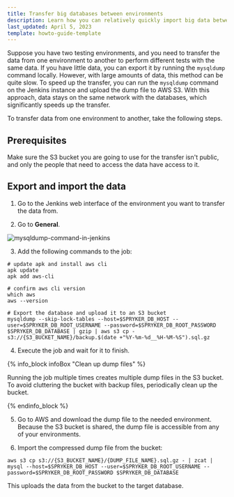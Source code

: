 ```yaml
---
title: Transfer big databases between environments
description: Learn how you can relatively quickly import big data between your environments
last_updated: April 5, 2023
template: howto-guide-template
---
```


Suppose you have two testing environments, and you need to transfer the data from one environment to another to perform different tests with the same data. If you have little data, you can export it by running the `mysqldump` command locally. However, with large amounts of data, this method can be quite slow. To speed up the transfer, you can run the `mysqldump` command on the Jenkins instance and upload the dump file to AWS S3. With this approach, data stays on the same network with the databases, which significantly speeds up the transfer.

To transfer data from one environment to another, take the following steps.

## Prerequisites

Make sure the S3 bucket you are going to use for the transfer isn't public, and only the people that need to access the data have access to it.

## Export and import the data

1. Go to the Jenkins web interface of the environment you want to transfer the data from.

2. Go to **General**.

![mysqldump-command-in-jenkins](https://spryker.s3.eu-central-1.amazonaws.com/docs/scos/dev/tutorials-and-howtos/howtos/howto-import-big-databases-between-environments/mysqldump-command-in-jenkins.png)

3. Add the following commands to the job:

```shell
# update apk and install aws cli
apk update
apk add aws-cli

# confirm aws cli version
which aws
aws --version

# Export the database and upload it to an S3 bucket
mysqldump --skip-lock-tables --host=$SPRYKER_DB_HOST --user=$SPRYKER_DB_ROOT_USERNAME --password=$SPRYKER_DB_ROOT_PASSWORD $SPRYKER_DB_DATABASE | gzip | aws s3 cp - s3://{S3_BUCKET_NAME}/backup.$(date +"%Y-%m-%d__%H-%M-%S").sql.gz
```

4. Execute the job and wait for it to finish.

{% info_block infoBox "Clean up dump files" %}

Running the job multiple times creates multiple dump files in the S3 bucket. To avoid cluttering the bucket with backup files, periodically clean up the bucket.

{% endinfo_block %}

5. Go to AWS and download the dump file to the needed environment.
    Because the S3 bucket is shared, the dump file is accessible from any of your environments.

6. Import the compressed dump file from the bucket:

```shell
aws s3 cp s3://{S3_BUCKET_NAME}/{DUMP_FILE_NAME}.sql.gz - | zcat | mysql --host=$SPRYKER_DB_HOST --user=$SPRYKER_DB_ROOT_USERNAME --password=$SPRYKER_DB_ROOT_PASSWORD $SPRYKER_DB_DATABASE
```
This uploads the data from the bucket to the target database.
